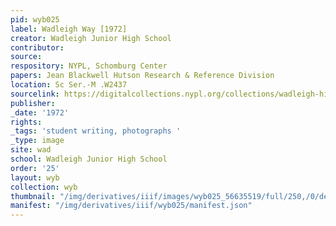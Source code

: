 ```yaml
---
pid: wyb025
label: Wadleigh Way [1972]
creator: Wadleigh Junior High School
contributor:
source:
respository: NYPL, Schomburg Center
papers: Jean Blackwell Hutson Research & Reference Division
location: Sc Ser.-M .W2437
sourcelink: https://digitalcollections.nypl.org/collections/wadleigh-high-school-yearbooks#/?tab=navigation
publisher:
_date: '1972'
rights:
_tags: 'student writing, photographs '
_type: image
site: wad
school: Wadleigh Junior High School
order: '25'
layout: wyb
collection: wyb
thumbnail: "/img/derivatives/iiif/images/wyb025_56635519/full/250,/0/default.jpg"
manifest: "/img/derivatives/iiif/wyb025/manifest.json"
---
```

